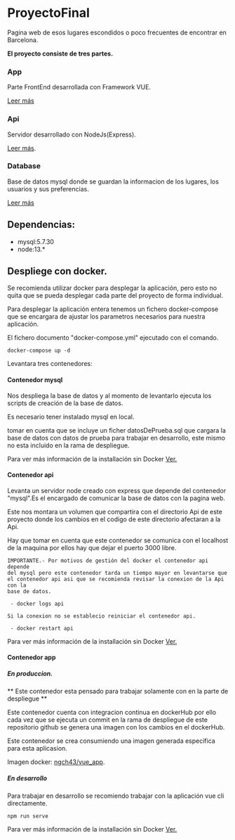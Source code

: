 # ProyectoFinal

Pagina web de esos lugares escondidos o poco frecuentes de encontrar en Barcelona.

**El proyecto consiste de tres partes.** 

### App

Parte FrontEnd desarrollada con Framework VUE.

[Leer más](https://github.com/a18neigutcha/ProyectoFinal/tree/master/App)

### Api

Servidor desarrollado con NodeJs(Express).

[Leer más](https://github.com/a18neigutcha/ProyectoFinal/tree/master/Api).

### Database

Base de datos mysql donde se guardan la informacion de los lugares, los usuarios y sus preferencias.

[Leer más](https://github.com/a18neigutcha/ProyectoFinal/tree/master/Database)


## Dependencias:

- mysql:5.7.30
- node:13.*

## Despliege con docker.

Se recomienda utilizar docker para desplegar la aplicación, pero esto no quita que se pueda desplegar cada parte del proyecto de forma individual.

Para desplegar la aplicación entera tenemos un fichero docker-compose que se encargara de ajustar los parametros necesarios para nuestra aplicación.


El fichero documento "docker-compose.yml" ejecutado con el comando.

```
docker-compose up -d
```

Levantara tres contenedores: 

#### Contenedor mysql
Nos despliega la base de datos y al momento de levantarlo ejecuta los scripts de creación de la base de datos.

Es necesario tener instalado mysql en local.

tomar en cuenta que se incluye un ficher datosDePrueba.sql que cargara la base de datos con datos de prueba para trabajar en desarrollo, este mismo no esta incluido en la rama de despliegue.

Para ver más información de la installación sin Docker [Ver.](https://github.com/a18neigutcha/ProyectoFinal/tree/master/Database)



#### Contenedor api

Levanta un servidor node creado con express que depende del contenedor "mysql".Es el encargado de comunicar la base de datos con la pagina web.

Este nos montara un volumen que compartira con el directorio Api de este proyecto donde los cambios en el codigo de este directorio afectaran a la Api.

Hay que tomar en cuenta que este contenedor se comunica con el localhost de la maquina por ellos hay que dejar el puerto 3000 libre.

```
IMPORTANTE.- Por motivos de gestión del docker el contenedor api depende 
del mysql pero este contenedor tarda un tiempo mayor en levantarse que 
el contenedor api asi que se recomienda revisar la conexion de la Api con la 
base de datos.

 - docker logs api 

Si la conexion no se establecio reiniciar el contenedor api.

 - docker restart api
```
Para ver más información de la installación sin Docker [Ver.](https://github.com/a18neigutcha/ProyectoFinal/tree/master/Api)


#### Contenedor app

##### En produccion.

** Este contenedor esta pensado para trabajar solamente con en la parte de despliegue **

Este contenedor cuenta con integracion continua en dockerHub por ello cada vez que se ejecuta un commit en la rama de despliegue de este repositorio github se genera una imagen con los cambios en el dockerHub.

Este contenedor se crea consumiendo una imagen generada especifica para esta aplicasion.

Imagen docker: [ngch43/vue_app](https://hub.docker.com/repository/docker/ngch43/vue_app).

##### En desarrollo

Para trabajar en desarrollo se recomiendo trabajar con la aplicación vue cli directamente.

```
npm run serve

```
Para ver más información de la installación sin Docker [Ver.](https://github.com/a18neigutcha/ProyectoFinal/tree/master/App)











